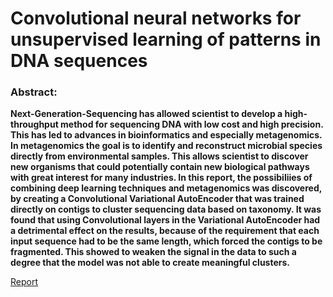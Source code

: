 # Convolutional neural networks for unsupervised learning of patterns in DNA sequences

### Abstract:

**Next-Generation-Sequencing has allowed scientist to develop a high-throughput method
for sequencing DNA with low cost and high precision. This has led to advances in
bioinformatics and especially metagenomics. In metagenomics the goal is to identify
and reconstruct microbial species directly from environmental samples. This allows
scientist to discover new organisms that could potentially contain new biological
pathways with great interest for many industries.
In this report, the possibiliies of combining deep learning techniques and metagenomics was discovered, by creating a Convolutional Variational AutoEncoder that
was trained directly on contigs to cluster sequencing data based on taxonomy. It was
found that using Convolutional layers in the Variational AutoEncoder had a detrimental effect on the results, because of the requirement that each input sequence
had to be the same length, which forced the contigs to be fragmented. This showed
to weaken the signal in the data to such a degree that the model was not able to
create meaningful clusters.**


[Report](bachelor.pdf)
